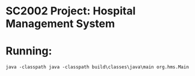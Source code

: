 # SC2002 Project: Hospital Management System

# Running: 
`java -classpath java -classpath build\classes\java\main org.hms.Main`
